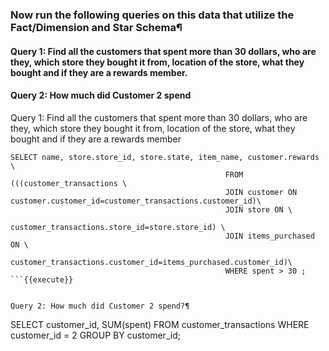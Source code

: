 ### Now run the following queries on this data that utilize the Fact/Dimension and Star Schema¶

#### Query 1: Find all the customers that spent more than 30 dollars, who are they, which store they bought it from, location of the store, what they bought and if they are a rewards member.
#### Query 2: How much did Customer 2 spend

Query 1: Find all the customers that spent more than 30 dollars, who are they, which store they bought it from, location of the store, what they bought and if they are a rewards member

```
SELECT name, store.store_id, store.state, item_name, customer.rewards \
                                                FROM (((customer_transactions \
                                                JOIN customer ON customer.customer_id=customer_transactions.customer_id)\
                                                JOIN store ON \
                                                customer_transactions.store_id=store.store_id) \
                                                JOIN items_purchased ON \
                                                customer_transactions.customer_id=items_purchased.customer_id)\
                                                WHERE spent > 30 ;
```{{execute}}


Query 2: How much did Customer 2 spend?¶
```
SELECT customer_id, SUM(spent) FROM customer_transactions WHERE customer_id = 2 GROUP BY customer_id;
```{{execute}}


